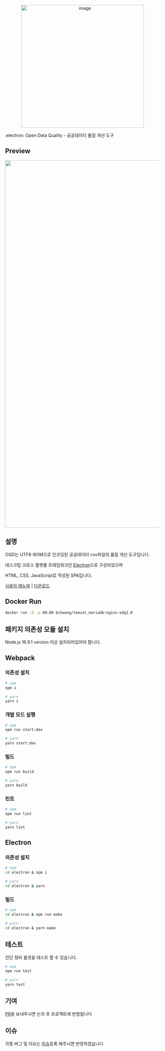 <p align="center">
  <img width="400" alt="image" src="https://user-images.githubusercontent.com/63826654/158105778-c31f5d55-1e72-424d-9183-39add9ca25a0.png">
</p>

:electron: Open Data Quality - 공공데이터 품질 개선 도구

## Preview
<p align="center">
  <img width="1196" alt="image" src="https://user-images.githubusercontent.com/30119526/158326928-3baca84e-3ca4-431c-8d56-b0e2bf708ebf.png">
</p>
  
## 설명

OQD는 UTF8-BOM으로 인코딩된 공공데이터 csv파일의 품질 개선 도구입니다.

데스크탑 크로스 플랫폼 프레임워크인 [Electron](https://www.electronjs.org/)으로 구성되었으며

HTML, CSS, JavaScript로 작성된 SPA입니다.

[사용자 메뉴얼](https://github.com/dataus-tech/odq/wiki/ODQ-%EC%82%AC%EC%9A%A9%EC%9E%90-%EB%A9%94%EB%89%B4%EC%96%BC) | 
[다운로드](https://github.com/dataus-tech/ODQ/wiki)

## Docker Run
```bash
docker run -d -p 80:80 bchwang/tomcat_mariadb:nginx-odq1.0
```

## 패키지 의존성 모듈 설치

Node.js 16.9.1 version 이상 설치되어있어야 합니다.

## Webpack
### 의존성 설치

```bash
# npm
npm i
```

```bash
# yarn
yarn i
```

### 개발 모드 실행
```bash
# npm
npm run start:dev
```

```bash
# yarn
yarn start:dev
```

### 빌드
```bash
# npm
npm run build
```

```bash
# yarn
yarn build
```

### 린트
```bash
# npm
npm run lint
```

```bash
# yarn
yarn lint
```

## Electron
### 의존성 설치

```bash
# npm
cd electron & npm i

# yarn
cd electron & yarn
```

### 빌드 

```bash
# npm
cd electron & npm run make

# yarn
cd electron & yarn make
```

## 테스트
진단 정비 룰셋을 테스트 할 수 있습니다.
```bash
# npm 
npm run test

# yarn
yarn test
```

## 기여

[PR](https://github.com/dataus-tech/odq/pulls)을 보내주시면 논의 후 프로젝트에 반영됩니다


## 이슈

각종 버그 및 이슈는 [이슈](https://github.com/dataus-tech/odq/issues)등록 해주시면 반영하겠습니다
